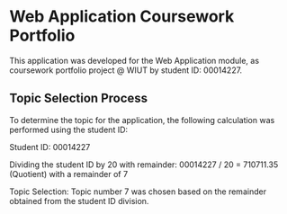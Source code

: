 # Web Application Coursework Portfolio

This application was developed for the Web Application module, as coursework portfolio project @ WIUT by student ID: 00014227.

## Topic Selection Process

To determine the topic for the application, the following calculation was performed using the student ID:

Student ID: 00014227

Dividing the student ID by 20 with remainder:
00014227 / 20 = 710711.35 (Quotient) with a remainder of 7

Topic Selection: Topic number 7 was chosen based on the remainder obtained from the student ID division.
